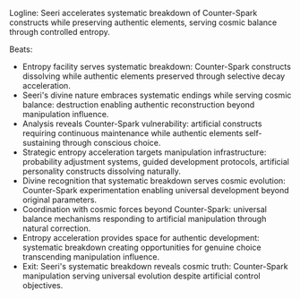 ﻿---
series: 3
novella: 2
file: S3N2_IntB
type: interlude
label: B
pov: Seeri
setting: Entropy acceleration facility - systematic breakdown
word_target_min: 801
word_target_max: 1299
status: outline
---
Logline: Seeri accelerates systematic breakdown of Counter-Spark constructs while preserving authentic elements, serving cosmic balance through controlled entropy.

Beats:
- Entropy facility serves systematic breakdown: Counter-Spark constructs dissolving while authentic elements preserved through selective decay acceleration.
- Seeri's divine nature embraces systematic endings while serving cosmic balance: destruction enabling authentic reconstruction beyond manipulation influence.
- Analysis reveals Counter-Spark vulnerability: artificial constructs requiring continuous maintenance while authentic elements self-sustaining through conscious choice.
- Strategic entropy acceleration targets manipulation infrastructure: probability adjustment systems, guided development protocols, artificial personality constructs dissolving naturally.
- Divine recognition that systematic breakdown serves cosmic evolution: Counter-Spark experimentation enabling universal development beyond original parameters.
- Coordination with cosmic forces beyond Counter-Spark: universal balance mechanisms responding to artificial manipulation through natural correction.
- Entropy acceleration provides space for authentic development: systematic breakdown creating opportunities for genuine choice transcending manipulation influence.
- Exit: Seeri's systematic breakdown reveals cosmic truth: Counter-Spark manipulation serving universal evolution despite artificial control objectives.